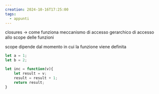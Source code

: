 ```yaml
---
creation: 2024-10-16T17:25:00
tags:
  - appunti
---
```

closures -> come funziona meccanismo di accesso gerarchico di accesso allo scope delle funzioni 

scope dipende dal momento in cui la funzione viene definita 

```js
let a = 1;
let b = 2;

let inc = function(v){
    let result = v;
    result = result + 1;
    return result;
}
```
